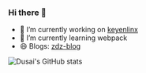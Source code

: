 ### Hi there 👋

<!--
**HOUSHENGREN/HOUSHENGREN** is a ✨ _special_ ✨ repository because its `README.md` (this file) appears on your GitHub profile.

Here are some ideas to get you started:

- 🔭 I’m currently working on ...
- 🌱 I’m currently learning ...
- 👯 I’m looking to collaborate on ...
- 🤔 I’m looking for help with ...
- 💬 Ask me about ...
- 📫 How to reach me: ...
- 😄 Pronouns: ...
- ⚡ Fun fact: ...

skill: https://zhuanlan.zhihu.com/p/426231957

-->

- 🔭 I’m currently working on [keyenlinx](https://www.keyenlinx.com/)
- 🌱 I’m currently learning webpack
- 😄 Blogs: [zdz-blog](houshengren.github.io/zdz-blog/)

![Dusai's GitHub stats](https://github-readme-stats.vercel.app/api?username=HOUSHENGREN)
